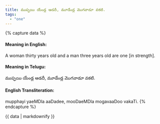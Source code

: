 ```yaml
---
title: ముప్ఫయి యేండ్ల ఆడదీ, మూడేండ్ల మొగవాడూ వకటి.
tags:
  - "one"
---
```


{% capture data %}
#### Meaning in English:
A woman thirty years old and a man three years old are one [in strength].

#### Meaning in Telugu:
ముప్ఫయి యేండ్ల ఆడదీ, మూడేండ్ల మొగవాడూ వకటి.

#### English Transliteration:
mupphayi yaeMDla aaDadee, mooDaeMDla mogavaaDoo vakaTi.
{% endcapture %}

{{ data | markdownify }}


